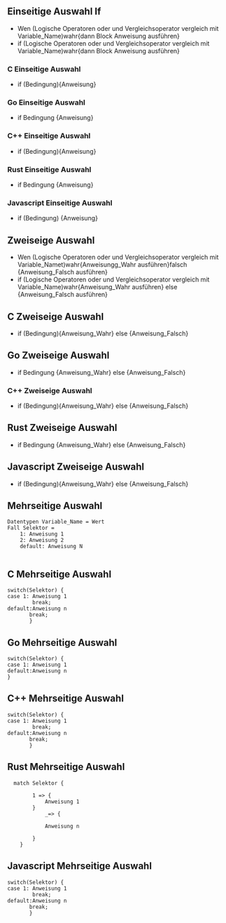 ## Einseitige Auswahl If
* Wen (Logische Operatoren oder und Vergleichsoperator vergleich mit Variable_Name)wahr{dann Block Anweisung ausführen}
* if (Logische Operatoren oder und Vergleichsoperator vergleich mit Variable_Name)wahr{dann Block Anweisung  ausführen}
### C Einseitige Auswahl

* if (Bedingung){Anweisung}

### Go  Einseitige Auswahl

* if Bedingung {Anweisung}

### C++ Einseitige Auswahl
* if (Bedingung){Anweisung}

### Rust Einseitige Auswahl
* if Bedingung {Anweisung}

### Javascript Einseitige Auswahl
* if (Bedingung) {Anweisung}



## Zweiseige Auswahl 
* Wen (Logische Operatoren oder und Vergleichsoperator vergleich mit Variable_Namet)wahr{Anweisungg_Wahr ausführen}falsch {Anweisung_Falsch ausführen}
* if (Logische Operatoren oder und Vergleichsoperator vergleich mit Variable_Name)wahr{Anweisung_Wahr ausführen} else {Anweisung_Falsch ausführen}
## C Zweiseige Auswahl

* if (Bedingung){Anweisung_Wahr} else {Anweisung_Falsch}

## Go Zweiseige Auswahl

* if Bedingung {Anweisung_Wahr} else {Anweisung_Falsch}
### C++ Zweiseige Auswahl
* if (Bedingung){Anweisung_Wahr} else {Anweisung_Falsch}



## Rust Zweiseige Auswahl
* if Bedingung {Anweisung_Wahr} else {Anweisung_Falsch}
## Javascript Zweiseige Auswahl
* if (Bedingung){Anweisung_Wahr} else {Anweisung_Falsch}


## Mehrseitige Auswahl
```
Datentypen Variable_Name = Wert
Fall Selektor = 
    1: Anweisung 1
    2: Anweisung 2
    default: Anweisung N
    
 ```

## C Mehrseitige Auswahl

```
switch(Selektor) {
case 1: Anweisung 1
        break;
default:Anweisung n
       break;
       }
```

## Go Mehrseitige Auswahl

```
switch(Selektor) {
case 1: Anweisung 1
default:Anweisung n
}
```

## C++ Mehrseitige Auswahl

```
switch(Selektor) {
case 1: Anweisung 1
        break;
default:Anweisung n
       break;
       }
```



## Rust Mehrseitige Auswahl

```
  match Selektor {

        1 => {
            Anweisung 1
        }
            _=> {
            
            Anweisung n

        }
    }

```

## Javascript Mehrseitige Auswahl

```
switch(Selektor) {
case 1: Anweisung 1
        break;
default:Anweisung n
       break;
       }

```